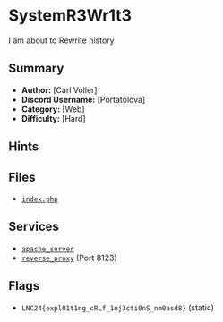 # SystemR3Wr1t3
 I am about to Rewrite history

## Summary
- **Author:** [Carl Voller]
- **Discord Username:** [Portatolova]
- **Category:** [Web]
- **Difficulty:** [Hard]

## Hints

## Files
- [`index.php`](./dist/index.php)

## Services
- [`apache_server`](./service/app)
- [`reverse_proxy`](./service/proxy) (Port 8123)


## Flags
- `LNC24{expl01t1ng_cRLf_1nj3cti0nS_nm0asd8}` (static)
